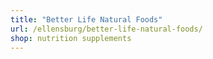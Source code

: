 ```yaml
---
title: "Better Life Natural Foods"
url: /ellensburg/better-life-natural-foods/
shop: nutrition supplements
---
```

